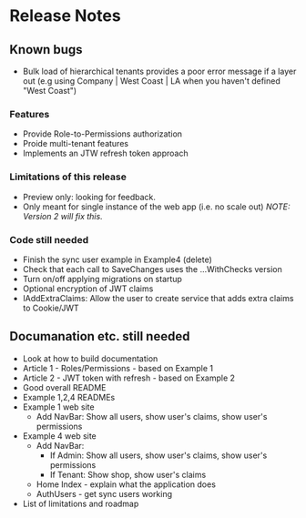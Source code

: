 # Release Notes

## Known bugs

- Bulk load of hierarchical tenants provides a poor error message if a layer out (e.g using Company | West Coast | LA when you haven't defined "West Coast")

### Features

- Provide Role-to-Permissions authorization
- Proide multi-tenant features
- Implements an JTW refresh token approach

### Limitations of this release

- Preview only: looking for feedback.
- Only meant for single instance of the web app (i.e. no scale out) *NOTE: Version 2 will fix this.*

### Code still needed

- Finish the sync user example in Example4 (delete)
- Check that each call to SaveChanges uses the ...WithChecks version
- Turn on/off applying migrations on startup
- Optional encryption of JWT claims
- IAddExtraClaims: Allow the user to create service that adds extra claims to Cookie/JWT 

## Documanation etc. still needed

- Look at how to build documentation
- Article 1 - Roles/Permissions - based on Example 1
- Article 2 - JWT token with refresh - based on Example 2
- Good overall README
- Example 1,2,4 READMEs
- Example 1 web site
  - Add NavBar: Show all users, show user's claims, show user's permissions  
- Example 4 web site
  - Add NavBar: 
    - If Admin: Show all users, show user's claims, show user's permissions 
    - If Tenant: Show shop, show user's claims
  - Home Index - explain what the application does 
  - AuthUsers - get sync users working
- List of limitations and roadmap

